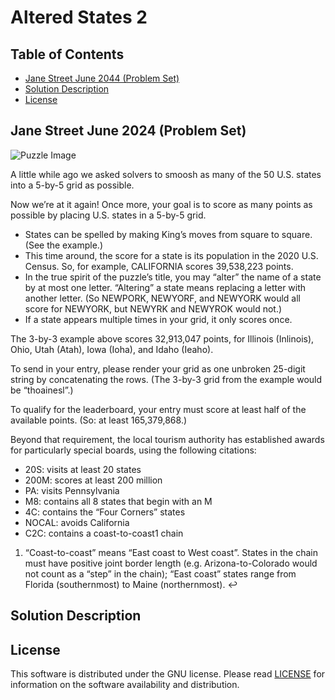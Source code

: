 # Altered States 2

## Table of Contents

- [Jane Street June 2044 (Problem Set)](#Jane-Street-June-2024-(Problem-Set))
- [Solution Description](#Solution-Description)
- [License](#License)

## Jane Street June 2024 (Problem Set)

<img src="https://raw.githubusercontent.com/andrew-drogalis/Altered-States-2/main/screenshots/june-2024
    .png" alt="Puzzle Image"> 

A little while ago we asked solvers to smoosh as many of the 50 U.S. states into a 5-by-5 grid as possible.

Now we’re at it again! Once more, your goal is to score as many points as possible by placing U.S. states in a 5-by-5 grid.

- States can be spelled by making King’s moves from square to square. (See the example.)
- This time around, the score for a state is its population in the 2020 U.S. Census. So, for example, CALIFORNIA scores 39,538,223 points.
- In the true spirit of the puzzle’s title, you may “alter” the name of a state by at most one letter. “Altering” a state means replacing a letter with another letter. (So NEWPORK, NEWYORF, and NEWYORK would all score for NEWYORK, but NEWYRK and NEWYROK would not.)
- If a state appears multiple times in your grid, it only scores once.

The 3-by-3 example above scores 32,913,047 points, for Illinois (Inlinois), Ohio, Utah (Atah), Iowa (Ioha), and Idaho (Ieaho).

To send in your entry, please render your grid as one unbroken 25-digit string by concatenating the rows. (The 3-by-3 grid from the example would be “thoainesl”.)

To qualify for the leaderboard, your entry must score at least half of the available points. (So: at least 165,379,868.)

Beyond that requirement, the local tourism authority has established awards for particularly special boards, using the following citations:

- 20S: visits at least 20 states
- 200M: scores at least 200 million
- PA: visits Pennsylvania
- M8: contains all 8 states that begin with an M
- 4C: contains the “Four Corners” states
- NOCAL: avoids California
- C2C: contains a coast-to-coast1 chain

1) “Coast-to-coast” means “East coast to West coast”. States in the chain must have positive joint border length (e.g. Arizona-to-Colorado would not count as a “step” in the chain); “East coast” states range from Florida (southernmost) to Maine (northernmost). ↩

## Solution Description

## License

This software is distributed under the GNU license. Please read [LICENSE](https://github.com/andrew-drogalis/Altered-States-2/blob/main/LICENSE) for information on the software availability and distribution.
